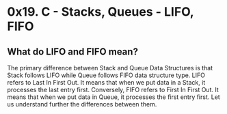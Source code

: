 # 0x19. C - Stacks, Queues - LIFO, FIFO

## What do LIFO and FIFO mean?

The primary difference between Stack and Queue Data Structures is that Stack follows LIFO while Queue follows FIFO data structure type. LIFO refers to Last In First Out. It means that when we put data in a Stack, it processes the last entry first. Conversely, FIFO refers to First In First Out. It means that when we put data in Queue, it processes the first entry first. Let us understand further the differences between them.


